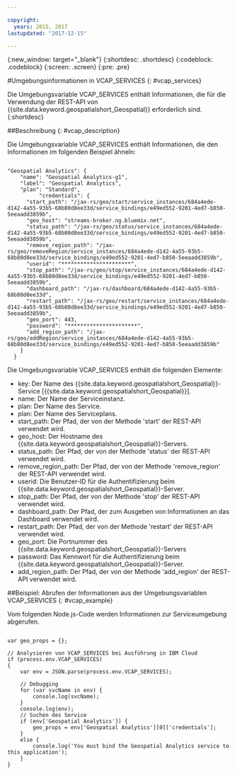 ```yaml
---

copyright:
  years: 2015, 2017
lastupdated: "2017-12-15"

---
```


<!-- Attribute definitions -->
{:new_window: target="_blank"}
{:shortdesc: .shortdesc}
{:codeblock: .codeblock}
{:screen: .screen}
{:pre: .pre}

#Umgebungsinformationen in VCAP_SERVICES
{: #vcap_services}


Die Umgebungsvariable VCAP_SERVICES enthält Informationen, die für die Verwendung der REST-API von {{site.data.keyword.geospatialshort_Geospatial}} erforderlich sind.
{:shortdesc}

##Beschreibung
{: #vcap_description}

Die Umgebungsvariable VCAP_SERVICES enthält Informationen, die den Informationen im folgenden Beispiel ähneln:

<pre><code>
"Geospatial Analytics": {
    "name": "Geospatial Analytics-g1",
    "label": "Geospatial Analytics",
    "plan": "Standard",
          "credentials": {
      "start_path": "/jax-rs/geo/start/service_instances/684a4ede-d142-4a55-93b5-68b80d8ee33d/service_bindings/e49ed552-9201-4ed7-b850-5eeaadd3859b",
      "geo_host": "streams-broker.ng.bluemix.net",
      "status_path": "/jax-rs/geo/status/service_instances/684a4ede-d142-4a55-93b5-68b80d8ee33d/service_bindings/e49ed552-9201-4ed7-b850-5eeaadd3859b",
      "remove_region_path": "/jax-rs/geo/removeRegion/service_instances/684a4ede-d142-4a55-93b5-68b80d8ee33d/service_bindings/e49ed552-9201-4ed7-b850-5eeaadd3859b",
      "userid": "**********************",
      "stop_path": "/jax-rs/geo/stop/service_instances/684a4ede-d142-4a55-93b5-68b80d8ee33d/service_bindings/e49ed552-9201-4ed7-b850-5eeaadd3859b",
      "dashboard_path": "/jax-rs/dashboard/684a4ede-d142-4a55-93b5-68b80d8ee33d",
      "restart_path": "/jax-rs/geo/restart/service_instances/684a4ede-d142-4a55-93b5-68b80d8ee33d/service_bindings/e49ed552-9201-4ed7-b850-5eeaadd3859b",
      "geo_port": 443,
      "password": "**********************",
      "add_region_path": "/jax-rs/geo/addRegion/service_instances/684a4ede-d142-4a55-93b5-68b80d8ee33d/service_bindings/e49ed552-9201-4ed7-b850-5eeaadd3859b"
    }
  }
</code></pre>

Die Umgebungsvariable VCAP_SERVICES enthält die folgenden Elemente:

* key: Der Name des {{site.data.keyword.geospatialshort_Geospatial}}-Service [{{site.data.keyword.geospatialshort_Geospatial}}].
* name: Der Name der Serviceinstanz.
* plan: Der Name des Service.
* plan: Der Name des Serviceplans.
* start_path: Der Pfad, der von der Methode 'start' der REST-API verwendet wird.
* geo_host: Der Hostname des {{site.data.keyword.geospatialshort_Geospatial}}-Servers.
* status_path: Der Pfad, der von der Methode 'status' der REST-API verwendet wird.
* remove_region_path: Der Pfad, der von der Methode 'remove_region' der REST-API verwendet wird.
* userid: Die Benutzer-ID für die Authentifizierung beim {{site.data.keyword.geospatialshort_Geospatial}}-Server.
* stop_path: Der Pfad, der von der Methode 'stop' der REST-API verwendet wird.
* dashboard_path: Der Pfad, der zum Ausgeben von Informationen an das Dashboard verwendet wird.
* restart_path: Der Pfad, der von der Methode 'restart' der REST-API verwendet wird.
* geo_port: Die Portnummer des {{site.data.keyword.geospatialshort_Geospatial}}-Servers
* password: Das Kennwort für die Authentifizierung beim {{site.data.keyword.geospatialshort_Geospatial}}-Server.
* add_region_path: Der Pfad, der von der Methode 'add_region' der REST-API verwendet wird.


##Beispiel: Abrufen der Informationen aus der Umgebungsvariablen VCAP_SERVICES
{: #vcap_example}

Vom folgenden Node.js-Code werden Informationen zur Serviceumgebung abgerufen.

<pre><code>
var geo_props = {};

// Analysieren von VCAP_SERVICES bei Ausführung in IBM Cloud
if (process.env.VCAP_SERVICES)
{
	var env = JSON.parse(process.env.VCAP_SERVICES);

	// Debugging
	for (var svcName in env) {
		console.log(svcName);
	}
	console.log(env);
	// Suchen des Service
	if (env['Geospatial Analytics']) {
		geo_props = env['Geospatial Analytics'][0]['credentials'];
	}
	else {
		console.log('You must bind the Geospatial Analytics service to this application');
	}
}
</code></pre>
